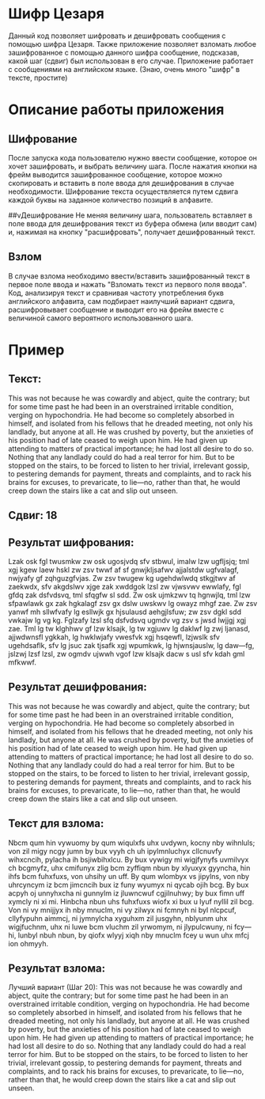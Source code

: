 # Шифр Цезаря

Данный код позволяет шифровать и дешифровать сообщения с помощью шифра Цезаря. Также приложение позволяет взломать любое зашифрованное с помощью данного шифра сообщение, подсказав, какой шаг (сдвиг) был использован в его случае. Приложение работает с сообщениями на английском языке. (Знаю, очень много "шифр" в тексте, простите)

# Описание работы приложения

## Шифрование
После запуска кода пользователю нужно ввести сообщение, которое он хочет зашифровать, и выбрать величину шага. После нажатия кнопки на фрейм выводится зашифрованное сообщение, которое можно скопировать и вставить в поле ввода для дешифрования в случае необходимости. Шифрование текста осуществляется путем сдвига каждой буквы на заданное количество позиций в алфавите.

##vДешифрование
Не меняя величину шага, пользователь вставляет в поле ввода для дешифрования текст из буфера обмена (или вводит сам) и, нажимая на кнопку "расшифровать", получает дешифрованный текст.

## Взлом
В случае взлома необходимо ввести/вставить зашифрованный текст в первое поле ввода и нажать "Взломать текст из первого поля ввода". Код, анализируя текст и сравнивая частоту употребления букв английского алфавита, сам подбирает наилучший вариант сдвига, расшифровывает сообщение и выводит его на фрейм вместе с величиной самого вероятного использованного шага. 

# Пример

## Текст:
This was not because he was cowardly and abject, quite the contrary; but for some time past he had been in an overstrained irritable condition, verging on hypochondria. He had become so completely absorbed in himself, and isolated from his fellows that he dreaded meeting, not only his landlady, but anyone at all. He was crushed by poverty, but the anxieties of his position had of late ceased to weigh upon him. He had given up attending to matters of practical importance; he had lost all desire to do so. Nothing that any landlady could do had a real terror for him. But to be stopped on the stairs, to be forced to listen to her trivial, irrelevant gossip, to pestering demands for payment, threats and complaints, and to rack his brains for excuses, to prevaricate, to lie—no, rather than that, he would creep down the stairs like a cat and slip out unseen.

## Сдвиг: 18

## Результат шифрования:
Lzak osk fgl twusmkw zw osk ugosjvdq sfv stbwul, imalw lzw ugfljsjq; tml xgj kgew laew hskl zw zsv twwf af sf gnwjkljsafwv ajjalstdw ugfvalagf, nwjyafy gf zqhguzgfvjas. Zw zsv twugew kg ugehdwlwdq stkgjtwv af zaekwdx, sfv akgdslwv xjge zak xwddgok lzsl zw vjwsvwv ewwlafy, fgl gfdq zak dsfvdsvq, tml sfqgfw sl sdd. Zw osk ujmkzwv tq hgnwjlq, tml lzw sfpawlawk gx zak hgkalagf zsv gx dslw uwskwv lg owayz mhgf zae. Zw zsv yanwf mh sllwfvafy lg esllwjk gx hjsulausd aehgjlsfuw; zw zsv dgkl sdd vwkajw lg vg kg. Fglzafy lzsl sfq dsfvdsvq ugmdv vg zsv s jwsd lwjjgj xgj zae. Tml lg tw klghhwv gf lzw klsajk, lg tw xgjuwv lg daklwf lg zwj ljanasd, ajjwdwnsfl ygkkah, lg hwklwjafy vwesfvk xgj hsqewfl, lzjwslk sfv ugehdsaflk, sfv lg jsuc zak tjsafk xgj wpumkwk, lg hjwnsjauslw, lg daw—fg, jslzwj lzsf lzsl, zw ogmdv ujwwh vgof lzw klsajk dacw s usl sfv kdah gml mfkwwf.

## Результат дешифрования:
This was not because he was cowardly and abject, quite the contrary; but for some time past he had been in an overstrained irritable condition, verging on hypochondria. He had become so completely absorbed in himself, and isolated from his fellows that he dreaded meeting, not only his landlady, but anyone at all. He was crushed by poverty, but the anxieties of his position had of late ceased to weigh upon him. He had given up attending to matters of practical importance; he had lost all desire to do so. Nothing that any landlady could do had a real terror for him. But to be stopped on the stairs, to be forced to listen to her trivial, irrelevant gossip, to pestering demands for payment, threats and complaints, and to rack his brains for excuses, to prevaricate, to lie—no, rather than that, he would creep down the stairs like a cat and slip out unseen.

## Текст для взлома:
Nbcm qum hin vywuomy by qum wiqulxfs uhx uvdywn, kocny nby wihnluls; von zil migy ncgy jumn by bux vyyh ch uh ipylmnluchyx cllcnuvfy wihxcncih, pylacha ih bsjiwbihxlcu. By bux vywigy mi wigjfynyfs uvmilvyx ch bcgmyfz, uhx cmifunyx zlig bcm zyffiqm nbun by xlyuxyx gyyncha, hin ihfs bcm fuhxfuxs, von uhsihy un uff. By qum wlombyx vs jipylns, von nby uhrcyncym iz bcm jimcncih bux iz funy wyumyx ni qycab ojih bcg. By bux acpyh oj unnyhxcha ni gunnylm iz jluwncwuf cgjilnuhwy; by bux fimn uff xymcly ni xi mi. Hinbcha nbun uhs fuhxfuxs wiofx xi bux u lyuf nyllil zil bcg. Von ni vy mnijjyx ih nby mnuclm, ni vy zilwyx ni fcmnyh ni byl nlcpcuf, cllyfypuhn aimmcj, ni jymnylcha xyguhxm zil jusgyhn, nblyunm uhx wigjfuchnm, uhx ni luwe bcm vluchm zil yrwomym, ni jlypulcwuny, ni fcy—hi, lunbyl nbuh nbun, by qiofx wlyyj xiqh nby mnuclm fcey u wun uhx mfcj ion ohmyyh.

## Результат взлома:
Лучший вариант (Шаг 20):
This was not because he was cowardly and abject, quite the contrary; but for some time past he had been in an overstrained irritable condition, verging on hypochondria. He had become so completely absorbed in himself, and isolated from his fellows that he dreaded meeting, not only his landlady, but anyone at all. He was crushed by poverty, but the anxieties of his position had of late ceased to weigh upon him. He had given up attending to matters of practical importance; he had lost all desire to do so. Nothing that any landlady could do had a real terror for him. But to be stopped on the stairs, to be forced to listen to her trivial, irrelevant gossip, to pestering demands for payment, threats and complaints, and to rack his brains for excuses, to prevaricate, to lie—no, rather than that, he would creep down the stairs like a cat and slip out unseen.
